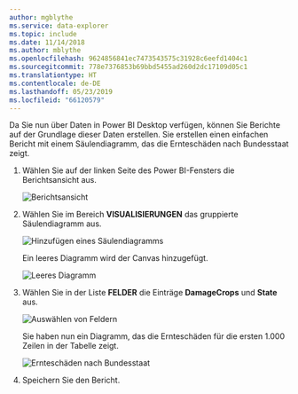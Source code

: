 ```yaml
---
author: mgblythe
ms.service: data-explorer
ms.topic: include
ms.date: 11/14/2018
ms.author: mblythe
ms.openlocfilehash: 9624856841ec7473543575c31928c6eefd1404c1
ms.sourcegitcommit: 778e7376853b69bbd5455ad260d2dc17109d05c1
ms.translationtype: HT
ms.contentlocale: de-DE
ms.lasthandoff: 05/23/2019
ms.locfileid: "66120579"
---
```

Da Sie nun über Daten in Power BI Desktop verfügen, können Sie Berichte auf der Grundlage dieser Daten erstellen. Sie erstellen einen einfachen Bericht mit einem Säulendiagramm, das die Ernteschäden nach Bundesstaat zeigt.

1. Wählen Sie auf der linken Seite des Power BI-Fensters die Berichtsansicht aus.

    ![Berichtsansicht](media/data-explorer-power-bi-visualize-basic/report-view.png)

1. Wählen Sie im Bereich **VISUALISIERUNGEN** das gruppierte Säulendiagramm aus.

    ![Hinzufügen eines Säulendiagramms](media/data-explorer-power-bi-visualize-basic/add-column-chart.png)

    Ein leeres Diagramm wird der Canvas hinzugefügt.

    ![Leeres Diagramm](media/data-explorer-power-bi-visualize-basic/blank-chart.png)

1. Wählen Sie in der Liste **FELDER** die Einträge **DamageCrops** und **State** aus.

    ![Auswählen von Feldern](media/data-explorer-power-bi-visualize-basic/select-fields.png)

    Sie haben nun ein Diagramm, das die Ernteschäden für die ersten 1.000 Zeilen in der Tabelle zeigt.

    ![Ernteschäden nach Bundesstaat](media/data-explorer-power-bi-visualize-basic/damage-column-chart.png)

1. Speichern Sie den Bericht.